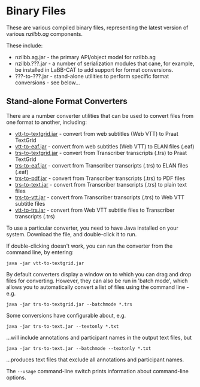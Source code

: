# Binary Files

These are various compiled binary files, representing the latest
version of various *nzilbb.ag* components.

These include:
* nzilbb.ag.jar - the primary API/object model for nzilbb.ag
* nzilbb.???.jar - a number of serialization modules that cane, for example, be installed in
  LaBB-CAT to add support for format conversions.
* ???-to-???.jar - stand-alone utilities to perform specific format conversions - see below...

## Stand-alone Format Converters

There are a number converter utilities that can be used to convert files from one format
to another, including:

* [vtt-to-textgrid.jar](https://github.com/nzilbb/ag/blob/master/bin/vtt-to-textgrid.jar?raw=true) - convert from web subtitles (Web VTT) to Praat TextGrid
* [vtt-to-eaf.jar](https://github.com/nzilbb/ag/blob/master/bin/vtt-to-eaf.jar?raw=true) - convert from web subtitles (Web VTT) to ELAN files (.eaf)
* [trs-to-textgrid.jar](https://github.com/nzilbb/ag/blob/master/bin/trs-to-textgrid.jar?raw=true) - convert from Transcriber transcripts (.trs) to Praat TextGrid
* [trs-to-eaf.jar](https://github.com/nzilbb/ag/blob/master/bin/trs-to-eaf.jar?raw=true) - convert from Transcriber transcripts (.trs) to ELAN files (.eaf)
* [trs-to-pdf.jar](https://github.com/nzilbb/ag/blob/master/bin/trs-to-pdf.jar?raw=true) - convert from Transcriber transcripts (.trs) to PDF files
* [trs-to-text.jar](https://github.com/nzilbb/ag/blob/master/bin/trs-to-text.jar?raw=true) - convert from Transcriber transcripts (.trs) to plain text files
* [trs-to-vtt.jar](https://github.com/nzilbb/ag/blob/master/bin/trs-to-vtt.jar?raw=true) - convert from Transcriber transcripts (.trs) to Web VTT subtitle files
* [vtt-to-trs.jar](https://github.com/nzilbb/ag/blob/master/bin/vtt-to-trs.jar?raw=true) - convert from Web VTT subtitle files to Transcriber transcripts (.trs) 

To use a particular converter, you need to have Java installed on your
system. Download the file, and double-click it to run.

If double-clicking doesn't work, you can run the converter from the
command line, by entering:
```
java -jar vtt-to-textgrid.jar
```

By default converters display a window on to which you can drag and drop files for
converting. However, they can also be run in 'batch mode', which allows you to
automatically convert a list of files using the command line - e.g.

```
java -jar trs-to-textgrid.jar --batchmode *.trs
```

Some conversions have configurable about, e.g.

```
java -jar trs-to-text.jar --textonly *.txt
```

...will include annotations and participant names in the output text files, but

```
java -jar trs-to-text.jar --batchmode --textonly *.txt
```

...produces text files that exclude all annotations and participant names.

The `--usage` command-line switch prints information about command-line options.
